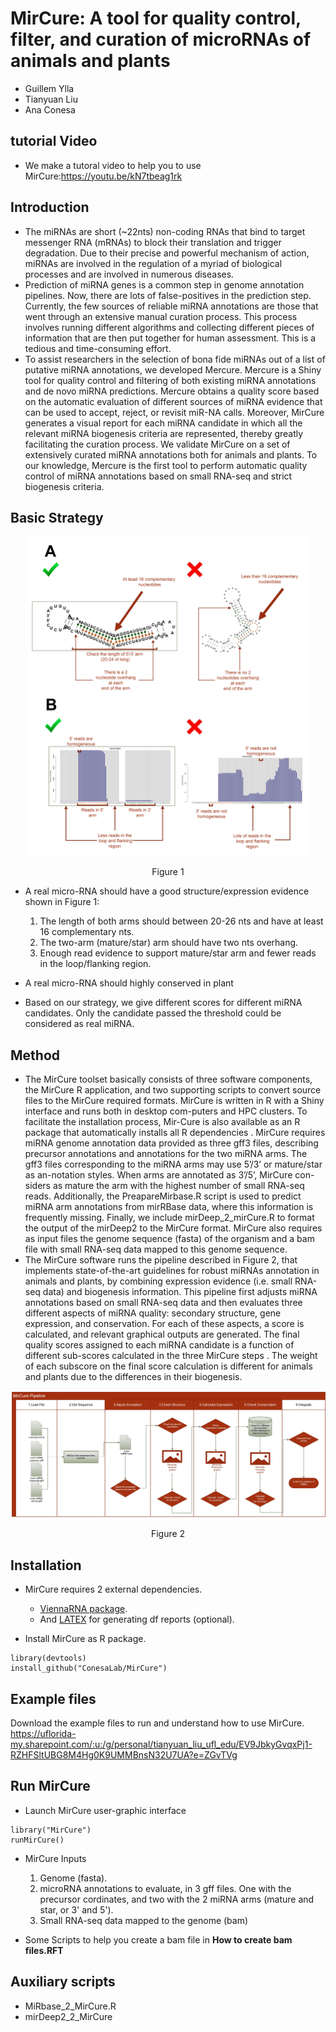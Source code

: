 # MirCure: A tool for quality control, filter, and curation of microRNAs of animals and plants 

- Guillem Ylla
- Tianyuan Liu
- Ana Conesa

## tutorial Video

- We make a tutoral video to help you to use MirCure:https://youtu.be/kN7tbeag1rk

## Introduction
- The miRNAs are short (~22nts) non-coding RNAs that bind to target messenger RNA (mRNAs) to block their translation and trigger degradation. Due to their precise and powerful mechanism of action, miRNAs are involved in the regulation of a myriad of biological processes and are involved in numerous diseases. 
- Prediction of miRNA genes is a common step in genome annotation pipelines. Now, there are lots of false-positives in the prediction step.
Currently, the few sources of reliable miRNA annotations are those that went through an extensive manual curation process. This process involves running different algorithms and collecting different pieces of information that are then put together for human assessment. This is a tedious and time-consuming effort. 
- To assist researchers in the selection of bona fide miRNAs out of a list of putative miRNA annotations, we developed Mercure. Mercure is a Shiny tool for quality control and filtering of both existing miRNA annotations and de novo miRNA predictions. Mercure obtains a quality score based on the automatic evaluation of different sources of miRNA evidence that can be used to accept, reject, or revisit miR-NA calls. Moreover, MirCure generates a visual report for each miRNA candidate in which all the relevant miRNA biogenesis criteria are represented, thereby greatly facilitating the curation process. We validate MirCure on a set of extensively curated miRNA annotations both for animals and plants. To our knowledge, Mercure is the first tool to perform automatic quality control of miRNA annotations based on small RNA-seq and strict biogenesis criteria.

## Basic Strategy
<p align="center">
<img src="https://github.com/ConesaLab/MirCure/blob/master/Figures/Figure3_final.png" width="450">
	</p>
<p align="center">
Figure 1
	</p>

- A real micro-RNA should have a good structure/expression evidence shown in Figure 1:
	1. The length of both arms should between 20-26 nts and have at least 16 complementary nts.
	2. The two-arm (mature/star) arm should have two nts overhang.
	3. Enough read evidence to support mature/star arm and fewer reads in the loop/flanking region.
	
- A real micro-RNA should highly conserved in plant
- Based on our strategy, we give different scores for different miRNA candidates. Only the candidate passed the threshold could be considered as real miRNA.

## Method
- The MirCure toolset basically consists of three software components, the MirCure R application, and two supporting scripts to convert source files to the MirCure required formats. MirCure is written in R with a Shiny interface and runs both in desktop com-puters and HPC clusters. To facilitate the installation process, Mir-Cure is also available as an R package that automatically installs all R dependencies . MirCure requires miRNA genome annotation data provided as three gff3 files, describing precursor annotations and annotations for the two miRNA arms. The gff3 files corresponding to the miRNA arms may use 5’/3’ or mature/star as an-notation styles. When arms are annotated as 3’/5’, MirCure con-siders as mature the arm with the highest number of small RNA-seq reads. Additionally, the PreapareMirbase.R script is used to predict miRNA arm annotations from mirRBase data, where this information is frequently missing. Finally, we include mirDeep_2_mirCure.R to format the output of the mirDeep2 to the MirCure format. MirCure also requires as input files the genome sequence (fasta) of the organism and a bam file with small RNA-seq data mapped to this genome sequence. 
- The MirCure software runs the pipeline described in Figure 2, that implements state-of-the-art guidelines for robust miRNAs annotation in animals and plants, by combining expression evidence (i.e. small RNA-seq data) and biogenesis information. This pipeline first adjusts miRNA annotations based on small RNA-seq data and then evaluates three different aspects of miRNA quality: secondary structure, gene expression, and conservation. For each of these aspects, a score is calculated, and relevant graphical outputs are generated. The final quality scores assigned to each miRNA candidate is a function of different sub-scores calculated in the three MirCure steps . The weight of each subscore on the final score calculation is different for animals and plants due to the differences in their biogenesis.

<p align="center">
<img src="https://github.com/ConesaLab/MirCure/blob/master/Figures/Figure1_MirCure_Pipeline_Final.jpg" width="750">
	</p>
<p align="center">
Figure 2
	</p>


## Installation

 - MirCure requires 2 external dependencies.
   - [ViennaRNA package](https://www.tbi.univie.ac.at/RNA/#download).
   - And [LATEX](https://www.latex-project.org/get/) for generating df reports (optional). 

- Install MirCure as R package. 

```
library(devtools)
install_github("ConesaLab/MirCure")
```
## Example files

Download the example files to run and understand how to use MirCure.
https://uflorida-my.sharepoint.com/:u:/g/personal/tianyuan_liu_ufl_edu/EV9JbkyGvqxPj1-RZHFSltUBG8M4Hg0K9UMMBnsN32U7UA?e=ZGvTVg

## Run MirCure

- Launch MirCure user-graphic interface 

```
library("MirCure")
runMirCure()
```

- MirCure Inputs
	1. Genome (fasta).
	2. microRNA annotations to evaluate, in 3 gff files. One with the precursor cordinates, and two with the 2 miRNA arms (mature and star, or 3' and 5'). 
	3. Small RNA-seq data mapped to the genome (bam)

- Some Scripts to help you create a bam file in **How to create bam files.RFT**
## Auxiliary scripts
 
 - MiRbase_2_MirCure.R
 - mirDeep2_2_MirCure

